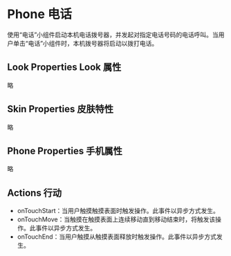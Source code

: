 # Phone 电话
使用“电话”小组件启动本机电话拨号器，并发起对指定电话号码的电话呼叫。当用户单击“电话”小组件时，本机拨号器将启动以拨打电话。

## Look Properties Look 属性
略

## Skin Properties 皮肤特性
略

## Phone Properties 手机属性
略

## Actions 行动
* onTouchStart：当用户触摸触摸表面时触发操作。此事件以异步方式发生。
* onTouchMove：当触摸在触摸表面上连续移动直到移动结束时，将触发该操作。此事件以异步方式发生。
* onTouchEnd：当用户触摸从触摸表面释放时触发操作。此事件以异步方式发生。